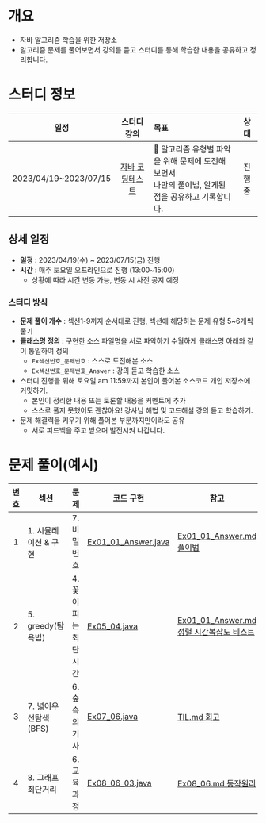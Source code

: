 # 개요
- 자바 알고리즘 학습을 위한 저장소 
- 알고리즘 문제를 풀어보면서 강의를 듣고 스터디를 통해 학습한 내용을 공유하고 정리합니다.

# 스터디 정보

|     일정    |                           스터디 강의                            | 목표                                            | 상태  |
|:-----------:|:-----------------------------------------------------------:|:-------------------------------------------------------|:-------------:|
| 2023/04/19~2023/07/15 | [자바 코딩테스트](https://inf.run/6yEj) | 📢 알고리즘 유형별 파악을 위해 문제에 도전해보면서 <br/> 나만의 풀이법, 알게된 점을 공유하고 기록합니다. | 진행중 |

## 상세 일정
- **일정** : 2023/04/19(수) ~ 2023/07/15(금) 진행
- **시간** : 매주 토요일 오프라인으로 진행 (13:00~15:00)
  - 상황에 따라 시간 변동 가능, 변동 시 사전 공지 예정 
    
### 스터디 방식
- **문제 풀이 개수** : 섹션1-9까지 순서대로 진행, 섹션에 해당하는 문제 유형 5~6개씩 풀기
- **클래스명 정의** : 구현한 소스 파일명을 서로 파악하기 수월하게 클래스명 아래와 같이 통일하여 정의
	- `Ex섹션번호_문제번호` : 스스로 도전해본 소스
	- `Ex섹션번호_문제번호_Answer` : 강의 듣고 학습한 소스
- 스터디 진행을 위해 토요일 am 11:59까지 본인이 풀어본 소스코드 개인 저장소에 커밋하기.
	- 본인이 정리한 내용 또는 토론할 내용을 커멘트에 추가
	- 스스로 풀지 못했어도 괜찮아요! 강사님 해법 및 코드해설 강의 듣고 학습하기.
- 문제 해결력을 키우기 위해 풀어본 부분까지만이라도 공유
  - 서로 피드백을 주고 받으며 발전시켜 나갑니다.

# 문제 풀이(예시)

| 번호 | 섹션 | 문제 | 코드 구현 | 참고 |
|:---:| ------------------- | ------------------- | ---- | --- |
|1| 1. 시뮬레이션 & 구현 | 7. 비밀번호 | [Ex01_01_Answer.java](src/study/inflearn/lecture02/section01/Ex01_07.java)|[Ex01_01_Answer.md 풀이법](src/study/inflearn/lecture02/section01/Ex01_07.md)|
|2| 5. greedy(탐욕법) | 4. 꽃이 피는 최단시간 | [Ex05_04.java](src/study/inflearn/lecture02/section05/Ex05_04.java)|[Ex01_01_Answer.md 정렬 시간복잡도 테스트](src/study/inflearn/lecture02/section05/Ex05_04_timeCheck.java)|
|3| 7. 넓이우선탐색(BFS)  | 6. 숲속의 기사 | [Ex07_06.java](src/study/inflearn/lecture02/section07/Ex07_06.java)|[TIL.md 회고](src/study/inflearn/lecture02/TIL.md)|
|4| 8. 그래프 최단거리 | 6. 교육 과정 | [Ex08_06_03.java](src/study/inflearn/lecture02/section08/Ex08_06_03.java)|[Ex08_06.md 동작원리](src/study/inflearn/lecture02/img/ex08_06_Answer.png)|




